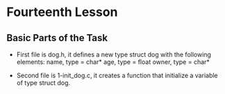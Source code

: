 # Fourteenth Lesson

## Basic Parts of the Task

- First file is dog.h, it defines a new type struct dog with the following elements:
  name, type = char\*
  age, type = float
  owner, type = char\*

- Second file is 1-init_dog.c, it creates a function that initialize a variable of type struct dog.

